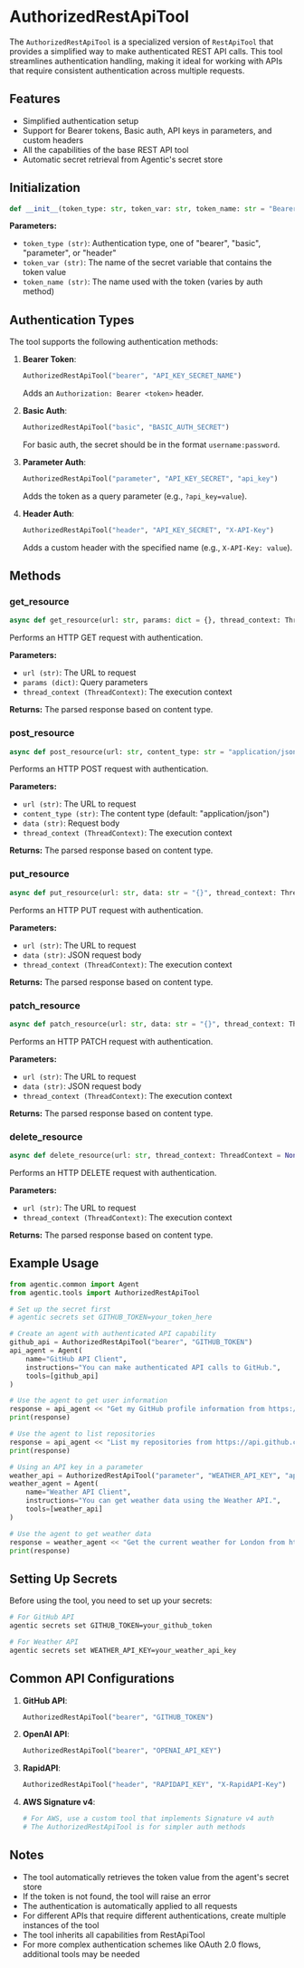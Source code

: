 # AuthorizedRestApiTool

The `AuthorizedRestApiTool` is a specialized version of `RestApiTool` that provides a simplified way to make authenticated REST API calls. This tool streamlines authentication handling, making it ideal for working with APIs that require consistent authentication across multiple requests.

## Features

- Simplified authentication setup
- Support for Bearer tokens, Basic auth, API keys in parameters, and custom headers
- All the capabilities of the base REST API tool
- Automatic secret retrieval from Agentic's secret store

## Initialization

```python
def __init__(token_type: str, token_var: str, token_name: str = "Bearer")
```

**Parameters:**

- `token_type (str)`: Authentication type, one of "bearer", "basic", "parameter", or "header"
- `token_var (str)`: The name of the secret variable that contains the token value
- `token_name (str)`: The name used with the token (varies by auth method)

## Authentication Types

The tool supports the following authentication methods:

1. **Bearer Token**:
   ```python
   AuthorizedRestApiTool("bearer", "API_KEY_SECRET_NAME")
   ```
   Adds an `Authorization: Bearer <token>` header.

2. **Basic Auth**:
   ```python
   AuthorizedRestApiTool("basic", "BASIC_AUTH_SECRET")
   ```
   For basic auth, the secret should be in the format `username:password`.

3. **Parameter Auth**:
   ```python
   AuthorizedRestApiTool("parameter", "API_KEY_SECRET", "api_key")
   ```
   Adds the token as a query parameter (e.g., `?api_key=value`).

4. **Header Auth**:
   ```python
   AuthorizedRestApiTool("header", "API_KEY_SECRET", "X-API-Key")
   ```
   Adds a custom header with the specified name (e.g., `X-API-Key: value`).

## Methods

### get_resource

```python
async def get_resource(url: str, params: dict = {}, thread_context: ThreadContext = None)
```

Performs an HTTP GET request with authentication.

**Parameters:**

- `url (str)`: The URL to request
- `params (dict)`: Query parameters
- `thread_context (ThreadContext)`: The execution context

**Returns:**
The parsed response based on content type.

### post_resource

```python
async def post_resource(url: str, content_type: str = "application/json", data: str = "{}", thread_context: ThreadContext = None)
```

Performs an HTTP POST request with authentication.

**Parameters:**

- `url (str)`: The URL to request
- `content_type (str)`: The content type (default: "application/json")
- `data (str)`: Request body
- `thread_context (ThreadContext)`: The execution context

**Returns:**
The parsed response based on content type.

### put_resource

```python
async def put_resource(url: str, data: str = "{}", thread_context: ThreadContext = None)
```

Performs an HTTP PUT request with authentication.

**Parameters:**

- `url (str)`: The URL to request
- `data (str)`: JSON request body
- `thread_context (ThreadContext)`: The execution context

**Returns:**
The parsed response based on content type.

### patch_resource

```python
async def patch_resource(url: str, data: str = "{}", thread_context: ThreadContext = None)
```

Performs an HTTP PATCH request with authentication.

**Parameters:**

- `url (str)`: The URL to request
- `data (str)`: JSON request body
- `thread_context (ThreadContext)`: The execution context

**Returns:**
The parsed response based on content type.

### delete_resource

```python
async def delete_resource(url: str, thread_context: ThreadContext = None)
```

Performs an HTTP DELETE request with authentication.

**Parameters:**

- `url (str)`: The URL to request
- `thread_context (ThreadContext)`: The execution context

**Returns:**
The parsed response based on content type.

## Example Usage

```python
from agentic.common import Agent
from agentic.tools import AuthorizedRestApiTool

# Set up the secret first
# agentic secrets set GITHUB_TOKEN=your_token_here

# Create an agent with authenticated API capability
github_api = AuthorizedRestApiTool("bearer", "GITHUB_TOKEN")
api_agent = Agent(
    name="GitHub API Client",
    instructions="You can make authenticated API calls to GitHub.",
    tools=[github_api]
)

# Use the agent to get user information
response = api_agent << "Get my GitHub profile information from https://api.github.com/user"
print(response)

# Use the agent to list repositories
response = api_agent << "List my repositories from https://api.github.com/user/repos"
print(response)

# Using an API key in a parameter
weather_api = AuthorizedRestApiTool("parameter", "WEATHER_API_KEY", "apikey")
weather_agent = Agent(
    name="Weather API Client",
    instructions="You can get weather data using the Weather API.",
    tools=[weather_api]
)

# Use the agent to get weather data
response = weather_agent << "Get the current weather for London from https://api.weatherapi.com/v1/current.json"
print(response)
```

## Setting Up Secrets

Before using the tool, you need to set up your secrets:

```bash
# For GitHub API
agentic secrets set GITHUB_TOKEN=your_github_token

# For Weather API
agentic secrets set WEATHER_API_KEY=your_weather_api_key
```

## Common API Configurations

1. **GitHub API**:
   ```python
   AuthorizedRestApiTool("bearer", "GITHUB_TOKEN")
   ```

2. **OpenAI API**:
   ```python
   AuthorizedRestApiTool("bearer", "OPENAI_API_KEY")
   ```

3. **RapidAPI**:
   ```python
   AuthorizedRestApiTool("header", "RAPIDAPI_KEY", "X-RapidAPI-Key")
   ```

4. **AWS Signature v4**:
   ```python
   # For AWS, use a custom tool that implements Signature v4 auth
   # The AuthorizedRestApiTool is for simpler auth methods
   ```

## Notes

- The tool automatically retrieves the token value from the agent's secret store
- If the token is not found, the tool will raise an error
- The authentication is automatically applied to all requests
- For different APIs that require different authentications, create multiple instances of the tool
- The tool inherits all capabilities from RestApiTool
- For more complex authentication schemes like OAuth 2.0 flows, additional tools may be needed
